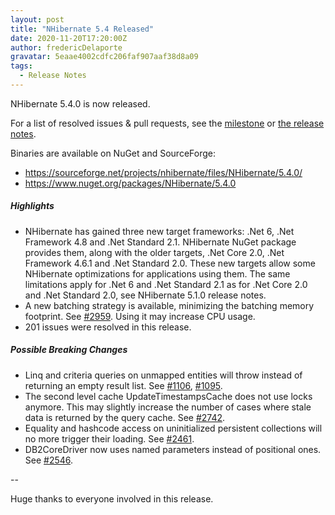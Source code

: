 ```yaml
---
layout: post
title: "NHibernate 5.4 Released"
date: 2020-11-20T17:20:00Z
author: fredericDelaporte
gravatar: 5eaae4002cdfc206faf907aaf38d8a09
tags:
  - Release Notes
---
```

NHibernate 5.4.0 is now released.

For a list of resolved issues & pull requests, see the [milestone](https://github.com/nhibernate/nhibernate-core/milestone/36?closed=1) or [the release notes](https://github.com/nhibernate/nhibernate-core/blob/5.4.0/releasenotes.txt).

Binaries are available on NuGet and SourceForge:
- https://sourceforge.net/projects/nhibernate/files/NHibernate/5.4.0/
- https://www.nuget.org/packages/NHibernate/5.4.0

##### Highlights #####
* NHibernate has gained three new target frameworks: .Net 6, .Net Framework 4.8 and .Net Standard 2.1. NHibernate NuGet package provides them, along with the older targets, .Net Core 2.0, .Net Framework 4.6.1 and .Net Standard 2.0. These new targets allow some NHibernate optimizations for applications using them. The same limitations apply for .Net 6 and .Net Standard 2.1 as for .Net Core 2.0 and .Net Standard 2.0, see NHibernate 5.1.0 release notes.
* A new batching strategy is available, minimizing the batching memory footprint. See [#2959](https://github.com/nhibernate/nhibernate-core/pull/2959). Using it may increase CPU usage.
* 201 issues were resolved in this release.

##### Possible Breaking Changes #####
* Linq and criteria queries on unmapped entities will throw instead of returning an empty result list. See [#1106](https://github.com/nhibernate/nhibernate-core/pull/1106), [#1095](https://github.com/nhibernate/nhibernate-core/pull/1095).
* The second level cache UpdateTimestampsCache does not use locks anymore. This may slightly increase the number of cases where stale data is returned by the query cache. See [#2742](https://github.com/nhibernate/nhibernate-core/pull/2742).
* Equality and hashcode access on uninitialized persistent collections will no more trigger their loading. See [#2461](https://github.com/nhibernate/nhibernate-core/pull/2461).
* DB2CoreDriver now uses named parameters instead of positional ones. See [#2546](https://github.com/nhibernate/nhibernate-core/pull/2546).

--

Huge thanks to everyone involved in this release.
